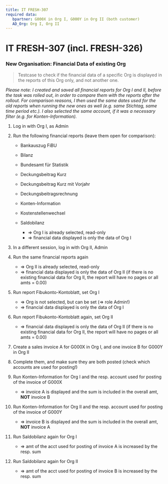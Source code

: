 ```yaml
---
title: IT FRESH-307
required data:
   bpartner: G000X in Org I, G000Y in Org II (both customer)
   AD_Org: Org I, Org II
---
```


# IT FRESH-307 (incl. FRESH-326)
### New Organisation: Financial Data of existing Org
> Testcase to check if the financial data of a specific Org 
> is displayed in the reports of this Org only, and not
> another one.

*Please note: I created and saved all financial reports for Org I and II, before the task was rolled out, in order to compare them with the reports after the rollout. For comparison reasons, I then used the same
dates used for the old reports when running the new ones as well (e.g. same Stichtag, same time period etc.). I also selected the same account, if it was a necessary filter (e.g. for Konten-Information).*


1. Log in with Org I, as Admin

1. Run the following financial reports (leave them open for comparison):
	* Bankauszug FiBU
	* Bilanz
	* Bundesamt für Statistik
	* Deckungsbeitrag Kurz
	* Deckungsbeitrag Kurz mit Vorjahr
	* Deckungsbeitragsrechnung
	* Konten-Information
	* Kostenstellenwechsel
	* Saldobilanz
	
		* => Org I is already selected, read-only
		* => financial data displayed is only the data of Org I
	
1. In a different session, log in with Org II, Admin

1. Run the same financial reports again

	* => Org II is already selected, read-only
	* => financial data displayed is only the data of Org II (if there is no existing financial data for Org II, the report will have no pages or all amts =  0.00)
	
1. Run report Fibukonto-Kontoblatt, set Org I

	* => Org is not selected, but can be set (=> role Admin!)
	* => financial data displayed is only the data of Org I
	
1. Run report Fibukonto-Kontoblatt again, set Org II

	* => financial data displayed is only the data of Org II (if there is no existing financial data for Org II, the report will have no pages or all amts =  0.00)
	
1. Create a sales invoice A for G000X in Org I, and one invoice B for G000Y in Org II

1. Complete them, and make sure they are both posted (check which accounts are used for posting!)

1. Run Konten-Information for Org I and the resp. account used for posting of the invoice of G000X

	* => invoice A is displayed and the sum is included in the overall amt, **NOT** invoice B
	
1. Run Konten-Information for Org II and the resp. account used for posting of the invoice of G000Y

	* => invoice B is displayed and the sum is included in the overall amt, **NOT** invoice A
	
1. Run Saldobilanz again for Org I

	* => amt of the acct used for posting of invoice A is increased by the resp. sum
	
1. Run Saldobilanz again for Org II

	* => amt of the acct used for posting of invoice B is increased by the resp. sum
	
	

	


	
